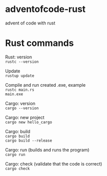 # adventofcode-rust

advent of code with rust

# Rust commands

Rust: version  
`rustc --version`

Update  
`rustup update`

Compile and run created .exe, example  
`rustc main.rs`  
`main.exe`

Cargo: version  
`cargo --version`

Cargo: new project  
`cargo new hello_cargo`

Cargo: build  
`cargo build`  
`cargo build --release`

Cargo: run (builds and runs the program)  
`cargo run`

Cargo: check (validate that the code is correct)  
`cargo check`
